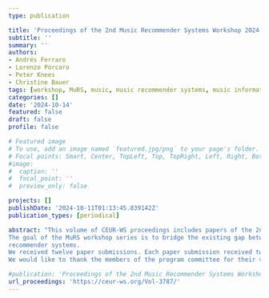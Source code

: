 ```yaml
---
type: publication

title: 'Proceedings of the 2nd Music Recommender Systems Workshop 2024'
subtitle: ''
summary: ''
authors:
- Andrés Ferraro
- Lorenzo Porcaro
- Peter Knees
- Christine Bauer
tags: [workshop, MuRS, music, music recommender systems, music information retrieval, MIR, recommender systems, RecSys]
categories: []
date: '2024-10-14' 
featured: false
draft: false
profile: false

# Featured image
# To use, add an image named `featured.jpg/png` to your page's folder.
# Focal points: Smart, Center, TopLeft, Top, TopRight, Left, Right, BottomLeft, Bottom, BottomRight.
#image:
#  caption: ''
#  focal_point: ''
#  preview_only: false

projects: []
publishDate: '2024-10-11T01:13:45.839142Z'
publication_types: [periodical]

abstract: "This volume of CEUR-WS proceedings includes papers of the 2nd Music Recommender Systems Workshop (MuRS 2024). The workshop is co-located with the 18th ACM Conference on Recommender Systems (RecSys 2024) in Bari, Italy.
The goal of the MuRS workshop series is to bridge the existing gap between the diverse research communities focused on challenges specific to music recommender systems. The workshop provides a space for researchers and practitioners from multiple disciplines, from both academia and industry, to exchange perspectives and to promote discussion on future research directions in the area of music
recommender systems.
We received twelve paper submissions. Each paper submission received two reviews. We selected six papers for publication in this volume which will be presented during the workshop. Furthermore, we received two submissions of previously published papers, which we accepted for being presented at the workshop; one of these is included in these proceedings as an abstract.
We would like to thank the members of the program committee for their valuable reviews and suggestions. We also thank the authors for their submissions and contributions to the workshop."

#publication: 'Proceedings of the 2nd Music Recommender Systems Workshop 2024'
url_proceedings: 'https://ceur-ws.org/Vol-3787/'
---
```

